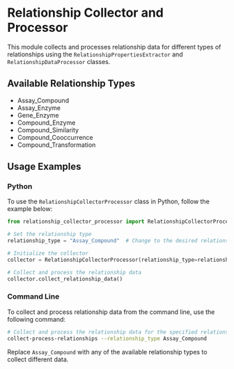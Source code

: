 # Relationship Collector and Processor

This module collects and processes relationship data for different types of relationships using the `RelationshipPropertiesExtractor` and `RelationshipDataProcessor` classes.

## Available Relationship Types

- Assay_Compound
- Assay_Enzyme
- Gene_Enzyme
- Compound_Enzyme
- Compound_Similarity
- Compound_Cooccurrence
- Compound_Transformation

## Usage Examples

### Python

To use the `RelationshipCollectorProcessor` class in Python, follow the example below:

```python
from relationship_collector_processor import RelationshipCollectorProcessor

# Set the relationship type
relationship_type = "Assay_Compound"  # Change to the desired relationship type

# Initialize the collector
collector = RelationshipCollectorProcessor(relationship_type=relationship_type)

# Collect and process the relationship data
collector.collect_relationship_data()
```

### Command Line

To collect and process relationship data from the command line, use the following command:

```sh
# Collect and process the relationship data for the specified relationship type
collect-process-relationships --relationship_type Assay_Compound
```

Replace `Assay_Compound` with any of the available relationship types to collect different data.
